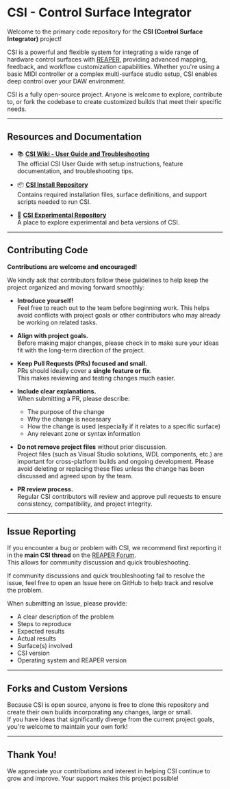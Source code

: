 # CSI - Control Surface Integrator

Welcome to the primary code repository for the **CSI (Control Surface Integrator)** project!

CSI is a powerful and flexible system for integrating a wide range of hardware control surfaces with [REAPER](https://www.reaper.fm/), providing advanced mapping, feedback, and workflow customization capabilities. Whether you're using a basic MIDI controller or a complex multi-surface studio setup, CSI enables deep control over your DAW environment.

CSI is a fully open-source project. Anyone is welcome to explore, contribute to, or fork the codebase to create customized builds that meet their specific needs.

---

## Resources and Documentation

- 📚 **[CSI Wiki - User Guide and Troubleshooting](https://github.com/FunkybotsEvilTwin/CSIUserGuide/wiki)**  
  The official CSI User Guide with setup instructions, feature documentation, and troubleshooting tips.

- 📦 **[CSI Install Repository](https://github.com/FunkybotsEvilTwin/CSI_Install)**  
  Contains required installation files, surface definitions, and support scripts needed to run CSI.

- 🧪 **[CSI Experimental Repository](https://github.com/FunkybotsEvilTwin/CSI_Install)**  
  A place to explore experimental and beta versions of CSI.

---

## Contributing Code

**Contributions are welcome and encouraged!**

We kindly ask that contributors follow these guidelines to help keep the project organized and moving forward smoothly:

- **Introduce yourself!**  
  Feel free to reach out to the team before beginning work. This helps avoid conflicts with project goals or other contributors who may already be working on related tasks.

- **Align with project goals.**  
  Before making major changes, please check in to make sure your ideas fit with the long-term direction of the project.

- **Keep Pull Requests (PRs) focused and small.**  
  PRs should ideally cover a **single feature or fix**.  
  This makes reviewing and testing changes much easier.

- **Include clear explanations.**  
  When submitting a PR, please describe:
  - The purpose of the change
  - Why the change is necessary
  - How the change is used (especially if it relates to a specific surface)
  - Any relevant zone or syntax information

- **Do not remove project files** without prior discussion.  
  Project files (such as Visual Studio solutions, WDL components, etc.) are important for cross-platform builds and ongoing development. Please avoid deleting or replacing these files unless the change has been discussed and agreed upon by the team.

- **PR review process.**  
  Regular CSI contributors will review and approve pull requests to ensure consistency, compatibility, and project integrity.

---

## Issue Reporting

If you encounter a bug or problem with CSI, we recommend first reporting it in the **main CSI thread** on the [REAPER Forum](https://forum.cockos.com/showthread.php?t=183143).  
This allows for community discussion and quick troubleshooting.

If community discussions and quick troubleshooting fail to resolve the issue, feel free to open an Issue here on GitHub to help track and resolve the problem.

When submitting an Issue, please provide:
- A clear description of the problem
- Steps to reproduce
- Expected results
- Actual results
- Surface(s) involved
- CSI version
- Operating system and REAPER version

---

## Forks and Custom Versions

Because CSI is open source, anyone is free to clone this repository and create their own builds incorporating any changes, large or small.  
If you have ideas that significantly diverge from the current project goals, you're welcome to maintain your own fork!

---

## Thank You!

We appreciate your contributions and interest in helping CSI continue to grow and improve. Your support makes this project possible!

